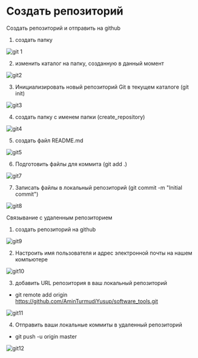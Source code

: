 # Создать репозиторий
Создать репозиторий и отправить на github
1. создать папку

![git 1](https://github.com/user-attachments/assets/90b73e46-26b6-4b2a-9a6d-87b1172c882a)


2. изменить каталог на папку, созданную в данный момент

![git2](https://github.com/user-attachments/assets/19303143-bf3d-4fa8-95b1-e7db95dc5ab4)


3. Инициализировать новый репозиторий Git в текущем каталоге (git init)

![git3](https://github.com/user-attachments/assets/e82d8d20-0b0b-40a0-aec2-11d15fc22227)


4. создать папку с именем папки (create_repository)

![git4](https://github.com/user-attachments/assets/a5e99ebf-6fe8-4982-8419-f35256782066)


5. создать файл README.md

![git5](https://github.com/user-attachments/assets/06f86531-11ef-41ab-ac5e-60e3542ab372)


6. Подготовить файлы для коммита (git add .)

![git7](https://github.com/user-attachments/assets/878357d5-b56f-49d6-8474-2630bc457eb8)


7. Записать файлы в локальный репозиторий (git commit -m "Initial commit")

![git8](https://github.com/user-attachments/assets/6719126f-17b6-411c-8acd-afd949990025)


Связывание с удаленным репозиторием
1. создать репозиторий на github

![git9](https://github.com/user-attachments/assets/24aa2ce7-b861-4a4a-bdcb-d7a15798a1aa)


2. Настроить имя пользователя и адрес электронной почты на нашем компьютере

![git10](https://github.com/user-attachments/assets/6d65eda7-64cd-4b3a-9a08-0e18a92eda72)


3. добавить URL репозитория в ваш локальный репозиторий
- git remote add origin https://github.com/AminTurmudiYusup/software_tools.git

![git11](https://github.com/user-attachments/assets/2b77658c-1120-48bc-853d-0ea9c4565603)


4. Отправить ваши локальные коммиты в удаленный репозиторий
- git push -u origin master

![git12](https://github.com/user-attachments/assets/69511af4-4adc-4647-ac21-16d69781aa9b)

